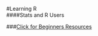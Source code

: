 #Learning R  
####Stats and R Users

###[Click for Beginners Resources](https://github.com/mn-stats/Learning-R/edit/master/README.md)
